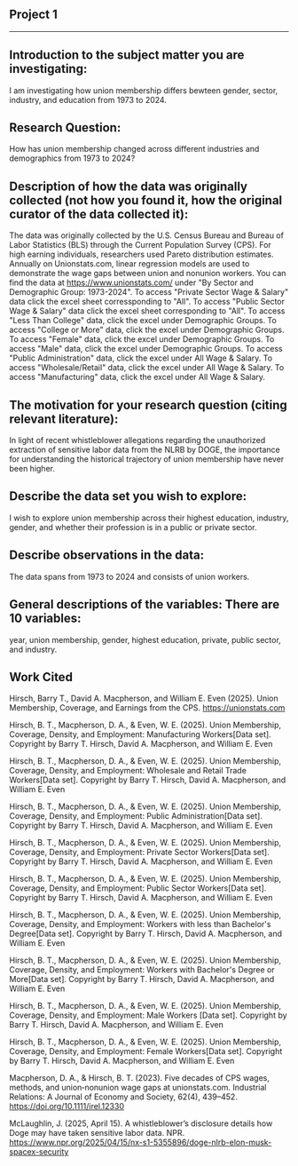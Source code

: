 ## Project 1 
---
## Introduction to the subject matter you are investigating: 
I am investigating how union membership differs bewteen gender, sector, industry, and education from 1973 to 2024.

## Research Question: 
How has union membership changed across different industries and demographics from 1973 to 2024?

## Description of how the data was originally collected (not how you found it, how the original curator of the data collected it): 
The data was originally collected by the U.S. Census Bureau and Bureau of Labor Statistics (BLS) through the Current Population Survey (CPS). For high earning individuals, researchers used Pareto distribution estimates. Annually on Unionstats.com, linear regression models are used to demonstrate the wage gaps between union and nonunion workers. You can find the data at https://www.unionstats.com/ under "By Sector and Demographic Group: 1973-2024". To access "Private Sector Wage & Salary" data click the excel sheet corressponding to "All". To access "Public Sector Wage & Salary" data click the excel sheet corresponding to "All". To access "Less Than College" data, click the excel under Demographic Groups. To access "College or More" data, click the excel under Demographic Groups. To access "Female" data, click the excel under Demographic Groups. To access "Male" data, click the excel under Demographic Groups. To access "Public Administration" data, click the excel under All Wage & Salary. To access "Wholesale/Retail" data, click the excel under All Wage & Salary. To access "Manufacturing" data, click the excel under All Wage & Salary.

## The motivation for your research question (citing relevant literature): 
In light of recent whistleblower allegations regarding the unauthorized extraction of sensitive labor data from the NLRB by DOGE, the importance for understanding the historical trajectory of union membership have never been higher.

## Describe the data set you wish to explore: 
I wish to explore union membership across their highest education, industry, gender, and whether their profession is in a public or private sector.

## Describe observations in the data: 
The data spans from 1973 to 2024 and consists of union workers. 

## General descriptions of the variables: There are 10 variables: 
year, union membership, gender, highest education, private, public sector, and industry.

## Work Cited

Hirsch, Barry T., David A. Macpherson, and William E. Even (2025).  Union Membership, Coverage, and Earnings from the CPS. https://unionstats.com

Hirsch, B. T., Macpherson, D. A., & Even, W. E. (2025). Union Membership, Coverage, Density, and Employment: Manufacturing Workers[Data set]. Copyright by Barry T. Hirsch, David A. Macpherson, and William E. Even

Hirsch, B. T., Macpherson, D. A., & Even, W. E. (2025). Union Membership, Coverage, Density, and Employment: Wholesale and Retail Trade Workers[Data set]. Copyright by Barry T. Hirsch, David A. Macpherson, and William E. Even

Hirsch, B. T., Macpherson, D. A., & Even, W. E. (2025). Union Membership, Coverage, Density, and Employment:	Public Administration[Data set]. Copyright by Barry T. Hirsch, David A. Macpherson, and William E. Even

Hirsch, B. T., Macpherson, D. A., & Even, W. E. (2025). Union Membership, Coverage, Density, and Employment:	Private Sector Workers[Data set]. Copyright by Barry T. Hirsch, David A. Macpherson, and William E. Even

Hirsch, B. T., Macpherson, D. A., & Even, W. E. (2025). Union Membership, Coverage, Density, and Employment:	Public Sector Workers[Data set]. Copyright by Barry T. Hirsch, David A. Macpherson, and William E. Even

Hirsch, B. T., Macpherson, D. A., & Even, W. E. (2025). Union Membership, Coverage, Density, and Employment:	Workers with less than Bachelor's Degree[Data set]. Copyright by Barry T. Hirsch, David A. Macpherson, and William E. Even

Hirsch, B. T., Macpherson, D. A., & Even, W. E. (2025). Union Membership, Coverage, Density, and Employment:	Workers with Bachelor's Degree or More[Data set]. Copyright by Barry T. Hirsch, David A. Macpherson, and William E. Even

Hirsch, B. T., Macpherson, D. A., & Even, W. E. (2025). Union Membership, Coverage, Density, and Employment:	Male Workers [Data set]. Copyright by Barry T. Hirsch, David A. Macpherson, and William E. Even

Hirsch, B. T., Macpherson, D. A., & Even, W. E. (2025). Union Membership, Coverage, Density, and Employment:	Female Workers[Data set]. Copyright by Barry T. Hirsch, David A. Macpherson, and William E. Even

Macpherson, D. A., & Hirsch, B. T. (2023). Five decades of CPS wages, methods, and union‐nonunion wage gaps at unionstats.com. Industrial Relations: A Journal of Economy and Society, 62(4), 439–452. https://doi.org/10.1111/irel.12330 

McLaughlin, J. (2025, April 15). A whistleblower’s disclosure details how Doge may have taken sensitive labor data. NPR. https://www.npr.org/2025/04/15/nx-s1-5355896/doge-nlrb-elon-musk-spacex-security 
